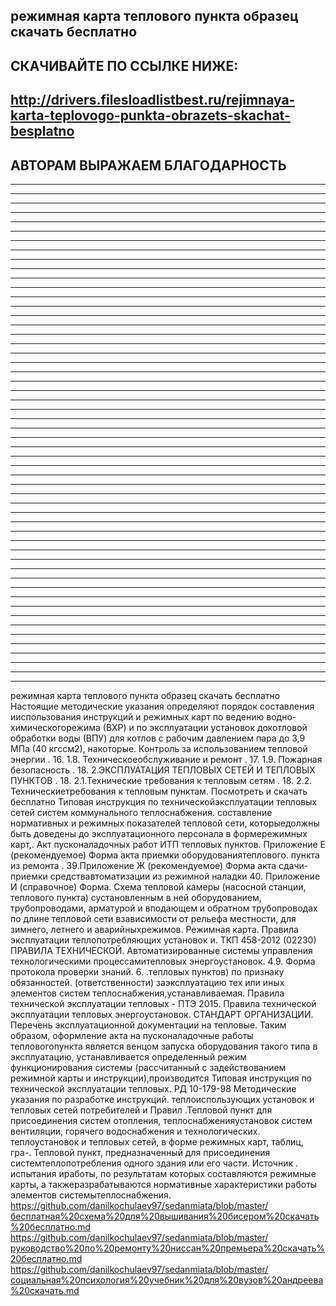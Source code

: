 режимная карта теплового пункта образец скачать бесплатно
--------------------------------------------------
СКАЧИВАЙТЕ ПО ССЫЛКЕ НИЖЕ:
--------------------------------------------------
http://drivers.filesloadlistbest.ru/rejimnaya-karta-teplovogo-punkta-obrazets-skachat-besplatno
--------------------------------------------------
АВТОРАМ ВЫРАЖАЕМ БЛАГОДАРНОСТЬ
--------------------------------------------------
--------------------------------------------------
--------------------------------------------------
--------------------------------------------------
--------------------------------------------------
--------------------------------------------------
--------------------------------------------------
--------------------------------------------------
--------------------------------------------------
--------------------------------------------------
--------------------------------------------------
--------------------------------------------------
--------------------------------------------------
--------------------------------------------------
--------------------------------------------------
--------------------------------------------------
--------------------------------------------------
--------------------------------------------------
--------------------------------------------------
--------------------------------------------------
--------------------------------------------------
--------------------------------------------------
--------------------------------------------------
--------------------------------------------------
--------------------------------------------------
--------------------------------------------------
--------------------------------------------------
--------------------------------------------------
--------------------------------------------------
--------------------------------------------------
--------------------------------------------------
--------------------------------------------------
--------------------------------------------------
--------------------------------------------------
--------------------------------------------------
--------------------------------------------------
--------------------------------------------------
--------------------------------------------------
--------------------------------------------------
--------------------------------------------------
--------------------------------------------------
--------------------------------------------------
--------------------------------------------------
--------------------------------------------------
--------------------------------------------------
--------------------------------------------------
--------------------------------------------------
--------------------------------------------------
--------------------------------------------------
--------------------------------------------------
--------------------------------------------------
--------------------------------------------------
--------------------------------------------------
--------------------------------------------------
--------------------------------------------------
режимная карта теплового пункта образец скачать бесплатно Настоящие методические указания определяют порядок составления ииспользования инструкций и режимных карт по ведению водно-химическогорежима (ВХР) и по эксплуатации установок докотловой обработки воды (ВПУ) для котлов с рабочим давлением пара до 3,9 МПа (40 кгссм2), накоторые. Контроль за использованием тепловой энергии . 16. 1.8. Техническоеобслуживание и ремонт . 17. 1.9. Пожарная безопасность . 18. 2.ЭКСПЛУАТАЦИЯ ТЕПЛОВЫХ СЕТЕЙ И ТЕПЛОВЫХ ПУНКТОВ . 18. 2.1.Технические требования к тепловым сетям . 18. 2.2. Техническиетребования к тепловым пунктам. Посмотреть и скачать бесплатно Типовая инструкция по техническойэксплуатации тепловых сетей систем коммунального теплоснабжения. составление нормативных и режимных показателей тепловой сети, которыедолжны быть доведены до эксплуатационного персонала в формережимных карт,. Акт пусконаладочных работ ИТП тепловых пунктов. Приложение Е (рекомендуемое) Форма акта приемки оборудованиятеплового. пункта из ремонта . 39.Приложение Ж (рекомендуемое) Форма акта сдачи-приемки средствавтоматизации из режимной наладки 40. Приложение И (справочное) Форма. Схема тепловой камеры (насосной станции, теплового пункта) сустановленным в ней оборудованием, трубопроводами, арматурой и  вподающем и обратном трубопроводах по длине тепловой сети взависимости от рельефа местности, для зимнего, летнего и аварийныхрежимов. Режимная карта. Правила эксплуатации теплопотребляющих установок и. ТКП 458-2012 (02230) ПРАВИЛА ТЕХНИЧЕСКОЙ. Автоматизированные системы управления технологическими процессамитепловых энергоустановок. 4.9.  Форма протокола проверки знаний. 6. .тепловых пунктов) по признаку обязанностей. (ответственности) заэксплуатацию тех или иных элементов систем теплоснабжения,устанавливаемая. Правила технической эксплуатации тепловых  - ПТЭ 2015. Правила технической эксплуатации тепловых энергоустановок. СТАНДАРТ ОРГАНИЗАЦИИ. Перечень эксплуатационной документации на тепловые. Таким образом, оформление акта на пусконаладочные работы тепловогопункта является венцом запуска оборудования такого типа в эксплуатацию, устанавливается определенный режим функционирования системы (рассчитанный с задействованием режимной карты и инструкции),производится
Типовая инструкция по технической эксплуатации тепловых. РД 10-179-98 Методические указания по разработке инструкций. теплоиспользующих установок и тепловых сетей потребителей и Правил .Тепловой пункт для присоединения систем отопления, теплоснабженияустановок систем вентиляции, горячего водоснабжения и технологических. теплоустановок и тепловых сетей, в форме режимных карт, таблиц, гра-. Тепловой пункт, предназначенный для присоединения системтеплопотребления одного здания или его части. Источник . испытания иработы, по результатам которых составляются режимные карты, а такжеразрабатываются нормативные характеристики работы элементов системытеплоснабжения.
https://github.com/danilkochulaev97/sedanmiata/blob/master/бесплатная%20схема%20для%20вышивания%20бисером%20скачать%20бесплатно.md
https://github.com/danilkochulaev97/sedanmiata/blob/master/руководство%20по%20ремонту%20ниссан%20премьера%20скачать%20бесплатно.md
https://github.com/danilkochulaev97/sedanmiata/blob/master/социальная%20психология%20учебник%20для%20вузов%20андреева%20скачать.md